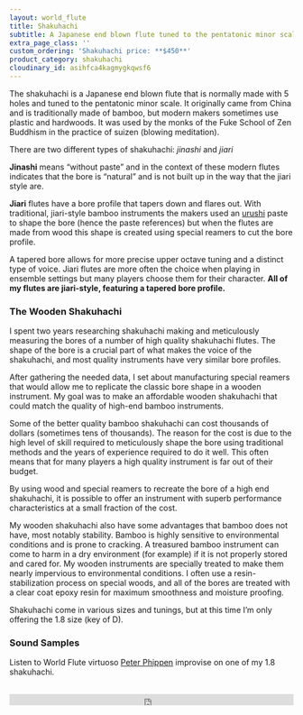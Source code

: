 ```yaml
---
layout: world_flute
title: Shakuhachi
subtitle: A Japanese end blown flute tuned to the pentatonic minor scale
extra_page_class: ''
custom_ordering: 'Shakuhachi price: **$450**'
product_category: shakuhachi
cloudinary_id: asihfca4kagmygkqwsf6
---
```


The shakuhachi is a Japanese end blown flute that is normally made with 5 holes and tuned to the pentatonic minor scale. It originally came from China and is traditionally made of bamboo, but modern makers sometimes use plastic and hardwoods. It was used by the monks of the Fuke School of Zen Buddhism in the practice of suizen (blowing meditation).

There are two different types of shakuhachi: _jinashi_ and _jiari_

**Jinashi** means “without paste” and in the context of these modern flutes indicates that the bore is “natural” and is not built up in the way that the jiari style are.

**Jiari** flutes have a bore profile that tapers down and flares out. With traditional, jiari-style bamboo instruments the makers used an [urushi](http://en.wikipedia.org/wiki/Toxicodendron_vernicifluum) paste to shape the bore (hence the paste references) but when the flutes are made from wood this shape is created using special reamers to cut the bore profile.

A tapered bore allows for more precise upper octave tuning and a distinct type of voice. Jiari flutes are more often the choice when playing in ensemble settings but many players choose them for their character.  **All of my flutes are jiari-style, featuring a tapered bore profile.**

### The Wooden Shakuhachi

I spent two years researching shakuhachi making and meticulously measuring the bores of a number of high quality shakuhachi flutes.  The shape of the bore is a crucial part of what makes the voice of the shakuhachi, and most quality instruments have very similar bore profiles.

After gathering the needed data, I set about manufacturing special reamers that would allow me to replicate the classic bore shape in a wooden instrument.  My goal was to make an affordable wooden shakuhachi that could match the quality of high-end bamboo instruments.

Some of the better quality bamboo shakuhachi can cost thousands of dollars (sometimes tens of thousands).  The reason for the cost is due to the high level of skill required to meticulously shape the bore using traditional methods and the years of experience required to do it well.  This often means that for many players a high quality instrument is far out of their budget.

By using wood and special reamers to recreate the bore of a high end shakuhachi, it is possible to offer an instrument with superb performance characteristics at a small fraction of the cost.

My wooden shakuhachi also have some advantages that bamboo does not have, most notably stability.  Bamboo is highly sensitive to environmental conditions and is prone to cracking.  A treasured bamboo instrument can come to harm in a dry environment (for example) if it is not properly stored and cared for.   My wooden instruments are specially treated to make them nearly impervious to environmental conditions.  I often use a resin-stabilization process on special woods, and all of the bores are treated with a clear coat epoxy resin for maximum smoothness and moisture proofing.  

Shakuhachi come in various sizes and tunings, but at this time I’m only offering the 1.8 size (key of D).

### Sound Samples

Listen to World Flute virtuoso [Peter Phippen](http://www.peterphippen.com/) improvise on one of my 1.8 shakuhachi.<br/><br/>

<div class="callout">
  <iframe width="100%" height="20" scrolling="no" frameborder="no" allow="autoplay" src="https://w.soundcloud.com/player/?url=https%3A//api.soundcloud.com/tracks/192693525&color=%23ff5500&inverse=false&auto_play=false&show_user=true"></iframe>
</div>
